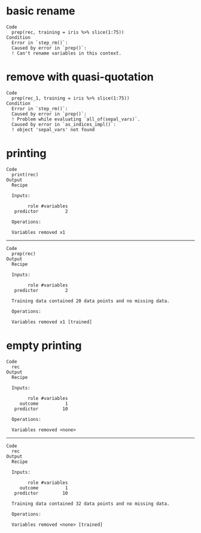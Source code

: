 # basic rename

    Code
      prep(rec, training = iris %>% slice(1:75))
    Condition
      Error in `step_rm()`:
      Caused by error in `prep()`:
      ! Can't rename variables in this context.

# remove with quasi-quotation

    Code
      prep(rec_1, training = iris %>% slice(1:75))
    Condition
      Error in `step_rm()`:
      Caused by error in `prep()`:
      ! Problem while evaluating `all_of(sepal_vars)`.
      Caused by error in `as_indices_impl()`:
      ! object 'sepal_vars' not found

# printing

    Code
      print(rec)
    Output
      Recipe
      
      Inputs:
      
            role #variables
       predictor          2
      
      Operations:
      
      Variables removed x1

---

    Code
      prep(rec)
    Output
      Recipe
      
      Inputs:
      
            role #variables
       predictor          2
      
      Training data contained 20 data points and no missing data.
      
      Operations:
      
      Variables removed x1 [trained]

# empty printing

    Code
      rec
    Output
      Recipe
      
      Inputs:
      
            role #variables
         outcome          1
       predictor         10
      
      Operations:
      
      Variables removed <none>

---

    Code
      rec
    Output
      Recipe
      
      Inputs:
      
            role #variables
         outcome          1
       predictor         10
      
      Training data contained 32 data points and no missing data.
      
      Operations:
      
      Variables removed <none> [trained]

